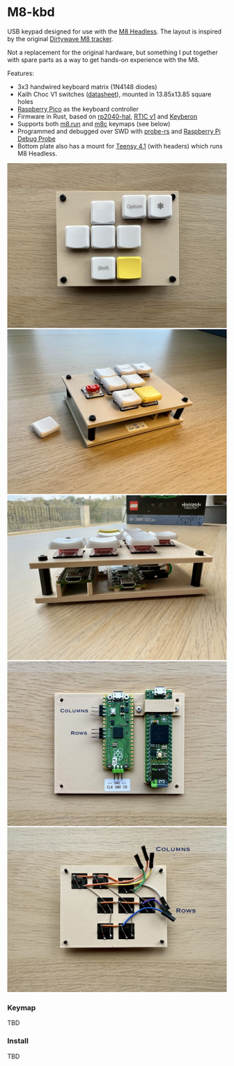 # M8-kbd

USB keypad designed for use with the [M8 Headless](https://github.com/Dirtywave/M8HeadlessFirmware). The layout is inspired by the original [Dirtywave M8 tracker](https://dirtywave.com/).

Not a replacement for the original hardware, but something I put together with spare parts as a way to get hands-on experience with the M8.

Features:

- 3x3 handwired keyboard matrix (1N4148 diodes)
- Kailh Choc V1 switches ([datasheet](https://cdn-shop.adafruit.com/product-files/5113/CHOC+keyswitch_Kailh-CPG135001D01_C400229.pdf)), mounted in 13.85x13.85 square holes
- [Raspberry Pico](https://datasheets.raspberrypi.com/pico/pico-datasheet.pdf) as the keyboard controller
- Firmware in Rust, based on [rp2040-hal](https://github.com/rp-rs/rp-hal-boards/tree/main/boards/rp-pico), [RTIC v1](https://rtic.rs/1/book/en/) and [Keyberon](https://github.com/TeXitoi/keyberon)
- Supports both [m8.run](https://m8.run) and [m8c](https://github.com/laamaa/m8c) keymaps (see below)
- Programmed and debugged over SWD with [probe-rs](https://probe.rs/) and [Raspberry Pi Debug Probe](https://www.raspberrypi.com/documentation/microcontrollers/debug-probe.html)
- Bottom plate also has a mount for [Teensy 4.1](https://www.pjrc.com/store/teensy41.html) (with headers) which runs M8 Headless.
 
![top plate](img/top-plate.jpeg)
![perspective view](img/perspective.jpeg)
![side view](img/side.jpeg)
![bottom plate](img/bottom-plate.jpeg)
![matrix](img/wiring.jpeg)

### Keymap

TBD

### Install

TBD
